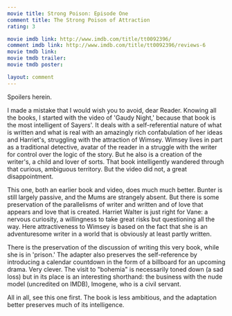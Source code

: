 ```yaml
---
movie title: Strong Poison: Episode One
comment title: The Strong Poison of Attraction
rating: 3

movie imdb link: http://www.imdb.com/title/tt0092396/
comment imdb link: http://www.imdb.com/title/tt0092396/reviews-6
movie tmdb link: 
movie tmdb trailer: 
movie tmdb poster: 

layout: comment
---
```


Spoilers herein.

I made a mistake that I would wish you to avoid, dear Reader. Knowing all the books, I started with the video of 'Gaudy Night,' because that book is the most intelligent of Sayers'. It deals with a self-referential nature of what is written and what is real with an amazingly rich confabulation of her ideas and Harriet's, struggling with the attraction of Wimsey. Wimsey lives in part as a traditional detective, avatar of the reader in a struggle with the writer for control over the logic of the story. But he also is a creation of the writer's, a child and lover of sorts. That book intelligently wandered through that curious, ambiguous territory. But the video did not, a great disappointment.

This one, both an earlier book and video, does much much better. Bunter is still largely passive, and the Mums are strangely absent. But there is some preservation of the parallelisms of writer and written and of love that appears and love that is created. Harriet Walter is just right for Vane: a nervous curiosity, a willingness to take great risks but questioning all the way. Here attractiveness to Wimsey is based on the fact that she is an adventuresome writer in a world that is obviously at least partly written.

There is the preservation of the discussion of writing this very book, while she is in 'prison.' The adapter also preserves the self-reference by introducing a calendar countdown in the form of a billboard for an upcoming drama. Very clever. The visit to "bohemia" is necessarily toned down (a sad loss) but in its place is an interesting shorthand: the business with the nude model (uncredited on IMDB), Imogene, who is a civil servant.

All in all, see this one first. The book is less ambitious, and the adaptation better preserves much of its intelligence.